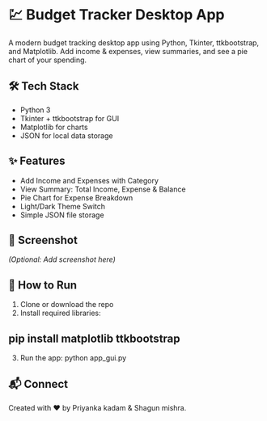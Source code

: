 # 💹 Budget Tracker Desktop App

A modern budget tracking desktop app using Python, Tkinter, ttkbootstrap, and Matplotlib. Add income & expenses, view summaries, and see a pie chart of your spending.

## 🛠 Tech Stack
- Python 3
- Tkinter + ttkbootstrap for GUI
- Matplotlib for charts
- JSON for local data storage

## ✨ Features
- Add Income and Expenses with Category
- View Summary: Total Income, Expense & Balance
- Pie Chart for Expense Breakdown
- Light/Dark Theme Switch
- Simple JSON file storage

## 📸 Screenshot
*(Optional: Add screenshot here)*

## 🚀 How to Run

1. Clone or download the repo
2. Install required libraries:

## pip install matplotlib ttkbootstrap
3. Run the app:
python app_gui.py

## 📬 Connect
Created with ❤️ by Priyanka kadam & Shagun mishra.
